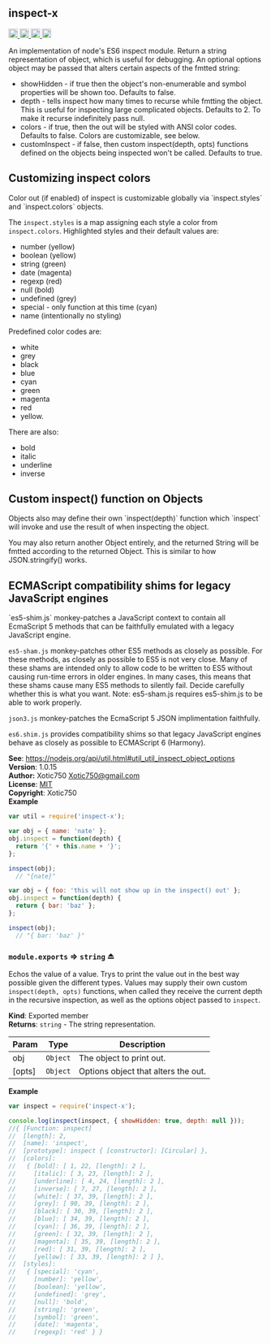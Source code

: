 <a name="module_inspect-x"></a>
## inspect-x
<a href="https://travis-ci.org/Xotic750/inspect-x"
title="Travis status">
<img src="https://travis-ci.org/Xotic750/inspect-x.svg?branch=master"
alt="Travis status" height="18">
</a>
<a href="https://david-dm.org/Xotic750/inspect-x"
title="Dependency status">
<img src="https://david-dm.org/Xotic750/inspect-x.svg"
alt="Dependency status" height="18"/>
</a>
<a href="https://david-dm.org/Xotic750/inspect-x#info=devDependencies"
title="devDependency status">
<img src="https://david-dm.org/Xotic750/inspect-x/dev-status.svg"
alt="devDependency status" height="18"/>
</a>
<a href="https://badge.fury.io/js/inspect-x" title="npm version">
<img src="https://badge.fury.io/js/inspect-x.svg"
alt="npm version" height="18">
</a>

An implementation of node's ES6 inspect module.
Return a string representation of object, which is useful for debugging.
An optional options object may be passed that alters certain aspects of the
fmtted string:
- showHidden - if true then the object's non-enumerable and symbol properties
will be shown too. Defaults to false.
- depth - tells inspect how many times to recurse while fmtting the
object. This is useful for inspecting large complicated objects.
Defaults to 2. To make it recurse indefinitely pass null.
- colors - if true, then the out will be styled with ANSI color codes.
Defaults to false. Colors are customizable, see below.
- customInspect - if false, then custom inspect(depth, opts) functions
defined on the objects being inspected won't be called. Defaults to true.

<h2>Customizing inspect colors</h2>
Color out (if enabled) of inspect is customizable globally
via `inspect.styles` and `inspect.colors` objects.

The `inspect.styles` is a map assigning each style a color
from `inspect.colors`. Highlighted styles and their default values are:
- number (yellow)
- boolean (yellow)
- string (green)
- date (magenta)
- regexp (red)
- null (bold)
- undefined (grey)
- special - only function at this time (cyan)
- name (intentionally no styling)

Predefined color codes are:
- white
- grey
- black
- blue
- cyan
- green
- magenta
- red
- yellow.

There are also:
 - bold
 - italic
 - underline
 - inverse

<h2>Custom inspect() function on Objects</h2>
Objects also may define their own `inspect(depth)` function which `inspect`
will invoke and use the result of when inspecting the object.

You may also return another Object entirely, and the returned String will
be fmtted according to the returned Object. This is similar to
how JSON.stringify() works.

<h2>ECMAScript compatibility shims for legacy JavaScript engines</h2>
`es5-shim.js` monkey-patches a JavaScript context to contain all EcmaScript 5
methods that can be faithfully emulated with a legacy JavaScript engine.

`es5-sham.js` monkey-patches other ES5 methods as closely as possible.
For these methods, as closely as possible to ES5 is not very close.
Many of these shams are intended only to allow code to be written to ES5
without causing run-time errors in older engines. In many cases,
this means that these shams cause many ES5 methods to silently fail.
Decide carefully whether this is what you want. Note: es5-sham.js requires
es5-shim.js to be able to work properly.

`json3.js` monkey-patches the EcmaScript 5 JSON implimentation faithfully.

`es6.shim.js` provides compatibility shims so that legacy JavaScript engines
behave as closely as possible to ECMAScript 6 (Harmony).

**See**: https://nodejs.org/api/util.html#util_util_inspect_object_options  
**Version**: 1.0.15  
**Author:** Xotic750 <Xotic750@gmail.com>  
**License**: [MIT](&lt;https://opensource.org/licenses/MIT&gt;)  
**Copyright**: Xotic750  
**Example**  
```js
var util = require('inspect-x');

var obj = { name: 'nate' };
obj.inspect = function(depth) {
  return '{' + this.name + '}';
};

inspect(obj);
  // "{nate}"

var obj = { foo: 'this will not show up in the inspect() out' };
obj.inspect = function(depth) {
  return { bar: 'baz' };
};

inspect(obj);
  // "{ bar: 'baz' }"
```
<a name="exp_module_inspect-x--module.exports"></a>
### `module.exports` ⇒ <code>string</code> ⏏
Echos the value of a value. Trys to print the value out
in the best way possible given the different types.
Values may supply their own custom `inspect(depth, opts)` functions,
when called they receive the current depth in the recursive inspection,
as well as the options object passed to `inspect`.

**Kind**: Exported member  
**Returns**: <code>string</code> - The string representation.  

| Param | Type | Description |
| --- | --- | --- |
| obj | <code>Object</code> | The object to print out. |
| [opts] | <code>Object</code> | Options object that alters the out. |

**Example**  
```js
var inspect = require('inspect-x');

console.log(inspect(inspect, { showHidden: true, depth: null }));
//{ [Function: inspect]
//  [length]: 2,
//  [name]: 'inspect',
//  [prototype]: inspect { [constructor]: [Circular] },
//  [colors]:
//   { [bold]: [ 1, 22, [length]: 2 ],
//     [italic]: [ 3, 23, [length]: 2 ],
//     [underline]: [ 4, 24, [length]: 2 ],
//     [inverse]: [ 7, 27, [length]: 2 ],
//     [white]: [ 37, 39, [length]: 2 ],
//     [grey]: [ 90, 39, [length]: 2 ],
//     [black]: [ 30, 39, [length]: 2 ],
//     [blue]: [ 34, 39, [length]: 2 ],
//     [cyan]: [ 36, 39, [length]: 2 ],
//     [green]: [ 32, 39, [length]: 2 ],
//     [magenta]: [ 35, 39, [length]: 2 ],
//     [red]: [ 31, 39, [length]: 2 ],
//     [yellow]: [ 33, 39, [length]: 2 ] },
//  [styles]:
//   { [special]: 'cyan',
//     [number]: 'yellow',
//     [boolean]: 'yellow',
//     [undefined]: 'grey',
//     [null]: 'bold',
//     [string]: 'green',
//     [symbol]: 'green',
//     [date]: 'magenta',
//     [regexp]: 'red' } }
```
